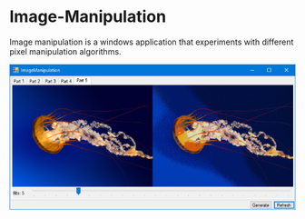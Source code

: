 # Image-Manipulation

Image manipulation is a windows application that experiments with different pixel manipulation algorithms.

![screenshot](/ImageManipulation/Images/sc.png?raw=true "Optional Title")
